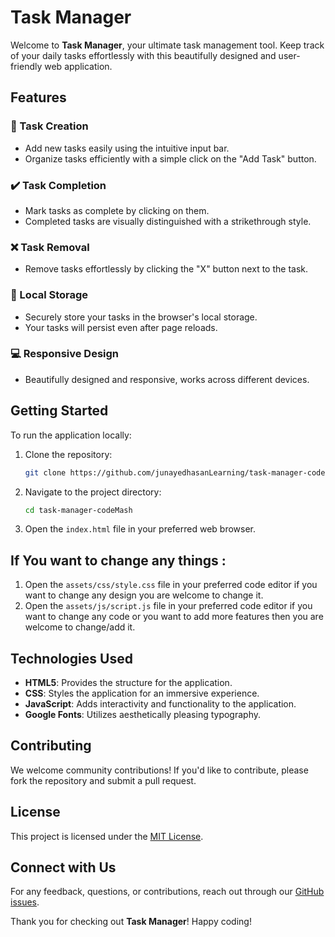 # Task Manager

Welcome to **Task Manager**, your ultimate task management tool. Keep track of your daily tasks effortlessly with this beautifully designed and user-friendly web application.

## Features

### 📝 Task Creation

- Add new tasks easily using the intuitive input bar.
- Organize tasks efficiently with a simple click on the "Add Task" button.

### ✔️ Task Completion

- Mark tasks as complete by clicking on them.
- Completed tasks are visually distinguished with a strikethrough style.

### ❌ Task Removal

- Remove tasks effortlessly by clicking the "X" button next to the task.

### 💾 Local Storage

- Securely store your tasks in the browser's local storage.
- Your tasks will persist even after page reloads.

### 💻 Responsive Design

- Beautifully designed and responsive, works across different devices.

## Getting Started

To run the application locally:

1. Clone the repository:

   ```bash
   git clone https://github.com/junayedhasanLearning/task-manager-codeMash.git
   ```

2. Navigate to the project directory:

   ```bash
   cd task-manager-codeMash
   ```

3. Open the `index.html` file in your preferred web browser.

## If You want to change any things :

1. Open the `assets/css/style.css` file in your preferred code editor if you want to change any design you are welcome to change it.
2. Open the `assets/js/script.js` file in your preferred code editor if you want to change any code or you want to add more features then you are welcome to change/add it.

## Technologies Used

- **HTML5**: Provides the structure for the application.
- **CSS**: Styles the application for an immersive experience.
- **JavaScript**: Adds interactivity and functionality to the application.
- **Google Fonts**: Utilizes aesthetically pleasing typography.

## Contributing

We welcome community contributions! If you'd like to contribute, please fork the repository and submit a pull request.

## License

This project is licensed under the [MIT License](LICENSE).

## Connect with Us

For any feedback, questions, or contributions, reach out through our [GitHub issues](https://github.com/your-repo/issues).

Thank you for checking out **Task Manager**! Happy coding!
